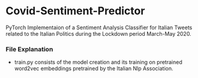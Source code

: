 # Covid-Sentiment-Predictor

PyTorch Implementaion of a Sentiment Analysis Classifier for Italian Tweets related to the Italian Politics during the Lockdown period March-May 2020.

<h3> File Explanation </h3> 
<ul> 
  <li> train.py consists of the model creation and its training on pretrained word2vec embeddings pretrained by the <a, href = "http://www.italianlp.it/">Italian Nlp Association</a>.</li> 
